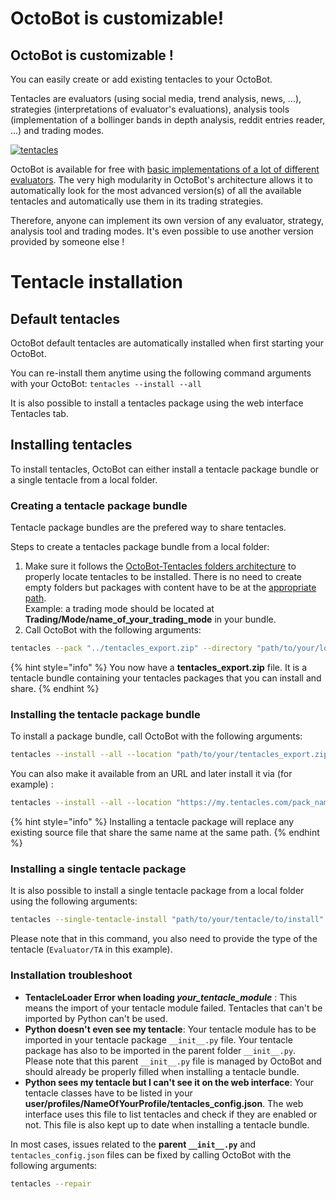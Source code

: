 # OctoBot is customizable!

## OctoBot is customizable !
You can easily create or add existing tentacles to your OctoBot.

Tentacles are evaluators \(using social media, trend analysis, news, ...\), strategies \(interpretations of evaluator's evaluations\), analysis tools \(implementation of a bollinger bands in depth analysis, reddit entries reader, ...\) and trading modes.

[![tentacles](https://raw.githubusercontent.com/Drakkar-Software/OctoBot/assets/wiki_resources/tentacles.jpg)](https://raw.githubusercontent.com/Drakkar-Software/OctoBot/assets/wiki_resources/tentacles.jpg)

OctoBot is available for free with [basic implementations of a lot of different evaluators](https://github.com/Drakkar-Software/OctoBot-Tentacles). The very high modularity in OctoBot's architecture allows it to automatically look for the most advanced version\(s\) of all the available tentacles and automatically use them in its trading strategies.

Therefore, anyone can implement its own version of any evaluator, strategy, analysis tool and trading modes. It's even possible to use another version provided by someone else !

# Tentacle installation

## Default tentacles

OctoBot default tentacles are automatically installed when first starting your OctoBot.

You can re-install them anytime using the following command arguments with your OctoBot: `tentacles --install --all`

It is also possible to install a tentacles package using the web interface Tentacles tab.

## Installing tentacles

To install tentacles, OctoBot can either install a tentacle package bundle or a single tentacle from a local folder.

### Creating a tentacle package bundle
Tentacle package bundles are the prefered way to share tentacles.

Steps to create a tentacles package bundle from a local folder:

1. Make sure it follows the [OctoBot-Tentacles folders architecture](https://github.com/Drakkar-Software/OctoBot-Tentacles) to properly locate tentacles to be installed. There is no need to create empty folders but packages with content have to be at the [appropriate path](tentacle-package-development.md#the-tentacle-package-folder).\
   Example: a trading mode should be located at **Trading/Mode/name\_of\_your\_trading\_mode** in your bundle.
2. Call OctoBot with the following arguments:

```bash
tentacles --pack "../tentacles_export.zip" --directory "path/to/your/local/tentacle_bundle"
```

{% hint style="info" %}
You now have a **tentacles_export.zip** file. It is a tentacle bundle containing your tentacles packages that you can install and share.
{% endhint %}

### Installing the tentacle package bundle

To install a package bundle, call OctoBot with the following arguments:

```bash
tentacles --install --all --location "path/to/your/tentacles_export.zip"
```

You can also make it available from an URL and later install it via (for example) :

```bash
tentacles --install --all --location "https://my.tentacles.com/pack_name"
```

{% hint style="info" %}
Installing a tentacle package will replace any existing source file that share the same name at the same path.
{% endhint %}

### Installing a single tentacle package

It is also possible to install a single tentacle package from a local folder using the following arguments:

```bash
tentacles --single-tentacle-install "path/to/your/tentacle/to/install" Evaluator/TA
```

Please note that in this command, you also need to provide the type of the tentacle (`Evaluator/TA` in this example).

### Installation troubleshoot

- **TentacleLoader       Error when loading _your_tentacle_module_** : This means the import of your tentacle module failed. Tentacles that can't be imported by Python can't be used.
- **Python doesn't even see my tentacle**: Your tentacle module has to be imported in your tentacle package `__init__.py` file. Your tentacle package has also to be imported in the parent folder `__init__.py`. Please note that this parent `__init__.py` file is managed by OctoBot and should already be properly filled when installing a tentacle bundle.
- **Python sees my tentacle but I can't see it on the web interface**: Your tentacle classes have to be listed in your **user/profiles/NameOfYourProfile/tentacles_config.json**. The web interface uses this file to list tentacles and check if they are enabled or not. This file is also kept up to date when installing a tentacle bundle.

In most cases, issues related to the **parent `__init__.py`** and `tentacles_config.json` files can be fixed by calling OctoBot with the following arguments:
```bash
tentacles --repair
```
